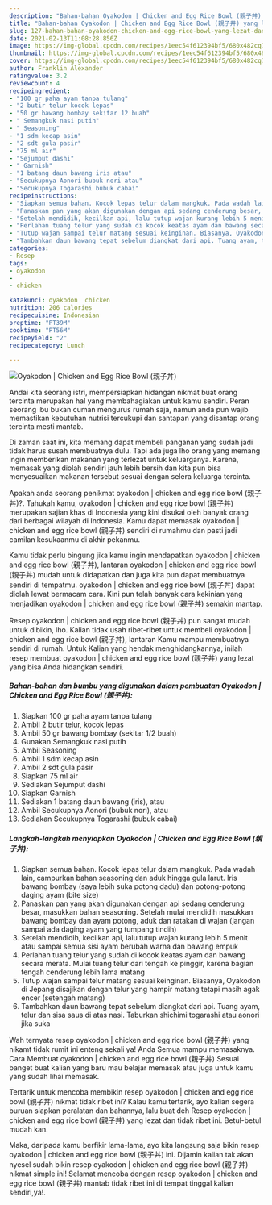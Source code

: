 ```yaml
---
description: "Bahan-bahan Oyakodon | Chicken and Egg Rice Bowl (親子丼) yang lezat dan Mudah Dibuat"
title: "Bahan-bahan Oyakodon | Chicken and Egg Rice Bowl (親子丼) yang lezat dan Mudah Dibuat"
slug: 127-bahan-bahan-oyakodon-chicken-and-egg-rice-bowl-yang-lezat-dan-mudah-dibuat
date: 2021-02-13T11:08:28.856Z
image: https://img-global.cpcdn.com/recipes/1eec54f612394bf5/680x482cq70/oyakodon-chicken-and-egg-rice-bowl-親子丼-foto-resep-utama.jpg
thumbnail: https://img-global.cpcdn.com/recipes/1eec54f612394bf5/680x482cq70/oyakodon-chicken-and-egg-rice-bowl-親子丼-foto-resep-utama.jpg
cover: https://img-global.cpcdn.com/recipes/1eec54f612394bf5/680x482cq70/oyakodon-chicken-and-egg-rice-bowl-親子丼-foto-resep-utama.jpg
author: Franklin Alexander
ratingvalue: 3.2
reviewcount: 4
recipeingredient:
- "100 gr paha ayam tanpa tulang"
- "2 butir telur kocok lepas"
- "50 gr bawang bombay sekitar 12 buah"
- " Semangkuk nasi putih"
- " Seasoning"
- "1 sdm kecap asin"
- "2 sdt gula pasir"
- "75 ml air"
- "Sejumput dashi"
- " Garnish"
- "1 batang daun bawang iris atau"
- "Secukupnya Aonori bubuk nori atau"
- "Secukupnya Togarashi bubuk cabai"
recipeinstructions:
- "Siapkan semua bahan. Kocok lepas telur dalam mangkuk. Pada wadah lain, campurkan bahan seasoning dan aduk hingga gula larut. Iris bawang bombay (saya lebih suka potong dadu) dan potong-potong daging ayam (bite size)"
- "Panaskan pan yang akan digunakan dengan api sedang cenderung besar, masukkan bahan seasoning. Setelah mulai mendidih masukkan bawang bombay dan ayam potong, aduk dan ratakan di wajan (jangan sampai ada daging ayam yang tumpang tindih)"
- "Setelah mendidih, kecilkan api, lalu tutup wajan kurang lebih 5 menit atau sampai semua sisi ayam berubah warna dan bawang empuk"
- "Perlahan tuang telur yang sudah di kocok keatas ayam dan bawang secara merata. Mulai tuang telur dari tengah ke pinggir, karena bagian tengah cenderung lebih lama matang"
- "Tutup wajan sampai telur matang sesuai keinginan. Biasanya, Oyakodon di Jepang disajikan dengan telur yang hampir matang tetapi masih agak encer (setengah matang)"
- "Tambahkan daun bawang tepat sebelum diangkat dari api. Tuang ayam, telur dan sisa saus di atas nasi. Taburkan shichimi togarashi atau aonori jika suka"
categories:
- Resep
tags:
- oyakodon
- 
- chicken

katakunci: oyakodon  chicken 
nutrition: 206 calories
recipecuisine: Indonesian
preptime: "PT39M"
cooktime: "PT56M"
recipeyield: "2"
recipecategory: Lunch

---
```



![Oyakodon | Chicken and Egg Rice Bowl (親子丼)](https://img-global.cpcdn.com/recipes/1eec54f612394bf5/680x482cq70/oyakodon-chicken-and-egg-rice-bowl-親子丼-foto-resep-utama.jpg)

Andai kita seorang istri, mempersiapkan hidangan nikmat buat orang tercinta merupakan hal yang membahagiakan untuk kamu sendiri. Peran seorang ibu bukan cuman mengurus rumah saja, namun anda pun wajib memastikan kebutuhan nutrisi tercukupi dan santapan yang disantap orang tercinta mesti mantab.

Di zaman  saat ini, kita memang dapat membeli panganan yang sudah jadi tidak harus susah membuatnya dulu. Tapi ada juga lho orang yang memang ingin memberikan makanan yang terlezat untuk keluarganya. Karena, memasak yang diolah sendiri jauh lebih bersih dan kita pun bisa menyesuaikan makanan tersebut sesuai dengan selera keluarga tercinta. 



Apakah anda seorang penikmat oyakodon | chicken and egg rice bowl (親子丼)?. Tahukah kamu, oyakodon | chicken and egg rice bowl (親子丼) merupakan sajian khas di Indonesia yang kini disukai oleh banyak orang dari berbagai wilayah di Indonesia. Kamu dapat memasak oyakodon | chicken and egg rice bowl (親子丼) sendiri di rumahmu dan pasti jadi camilan kesukaanmu di akhir pekanmu.

Kamu tidak perlu bingung jika kamu ingin mendapatkan oyakodon | chicken and egg rice bowl (親子丼), lantaran oyakodon | chicken and egg rice bowl (親子丼) mudah untuk didapatkan dan juga kita pun dapat membuatnya sendiri di tempatmu. oyakodon | chicken and egg rice bowl (親子丼) dapat diolah lewat bermacam cara. Kini pun telah banyak cara kekinian yang menjadikan oyakodon | chicken and egg rice bowl (親子丼) semakin mantap.

Resep oyakodon | chicken and egg rice bowl (親子丼) pun sangat mudah untuk dibikin, lho. Kalian tidak usah ribet-ribet untuk membeli oyakodon | chicken and egg rice bowl (親子丼), lantaran Kamu mampu membuatnya sendiri di rumah. Untuk Kalian yang hendak menghidangkannya, inilah resep membuat oyakodon | chicken and egg rice bowl (親子丼) yang lezat yang bisa Anda hidangkan sendiri.

<!--inarticleads1-->

##### Bahan-bahan dan bumbu yang digunakan dalam pembuatan Oyakodon | Chicken and Egg Rice Bowl (親子丼):

1. Siapkan 100 gr paha ayam tanpa tulang
1. Ambil 2 butir telur, kocok lepas
1. Ambil 50 gr bawang bombay (sekitar 1/2 buah)
1. Gunakan  Semangkuk nasi putih
1. Ambil  Seasoning
1. Ambil 1 sdm kecap asin
1. Ambil 2 sdt gula pasir
1. Siapkan 75 ml air
1. Sediakan Sejumput dashi
1. Siapkan  Garnish
1. Sediakan 1 batang daun bawang (iris), atau
1. Ambil Secukupnya Aonori (bubuk nori), atau
1. Sediakan Secukupnya Togarashi (bubuk cabai)




<!--inarticleads2-->

##### Langkah-langkah menyiapkan Oyakodon | Chicken and Egg Rice Bowl (親子丼):

1. Siapkan semua bahan. Kocok lepas telur dalam mangkuk. Pada wadah lain, campurkan bahan seasoning dan aduk hingga gula larut. Iris bawang bombay (saya lebih suka potong dadu) dan potong-potong daging ayam (bite size)
1. Panaskan pan yang akan digunakan dengan api sedang cenderung besar, masukkan bahan seasoning. Setelah mulai mendidih masukkan bawang bombay dan ayam potong, aduk dan ratakan di wajan (jangan sampai ada daging ayam yang tumpang tindih)
1. Setelah mendidih, kecilkan api, lalu tutup wajan kurang lebih 5 menit atau sampai semua sisi ayam berubah warna dan bawang empuk
1. Perlahan tuang telur yang sudah di kocok keatas ayam dan bawang secara merata. Mulai tuang telur dari tengah ke pinggir, karena bagian tengah cenderung lebih lama matang
1. Tutup wajan sampai telur matang sesuai keinginan. Biasanya, Oyakodon di Jepang disajikan dengan telur yang hampir matang tetapi masih agak encer (setengah matang)
1. Tambahkan daun bawang tepat sebelum diangkat dari api. Tuang ayam, telur dan sisa saus di atas nasi. Taburkan shichimi togarashi atau aonori jika suka




Wah ternyata resep oyakodon | chicken and egg rice bowl (親子丼) yang nikamt tidak rumit ini enteng sekali ya! Anda Semua mampu memasaknya. Cara Membuat oyakodon | chicken and egg rice bowl (親子丼) Sesuai banget buat kalian yang baru mau belajar memasak atau juga untuk kamu yang sudah lihai memasak.

Tertarik untuk mencoba membikin resep oyakodon | chicken and egg rice bowl (親子丼) nikmat tidak ribet ini? Kalau kamu tertarik, ayo kalian segera buruan siapkan peralatan dan bahannya, lalu buat deh Resep oyakodon | chicken and egg rice bowl (親子丼) yang lezat dan tidak ribet ini. Betul-betul mudah kan. 

Maka, daripada kamu berfikir lama-lama, ayo kita langsung saja bikin resep oyakodon | chicken and egg rice bowl (親子丼) ini. Dijamin kalian tak akan nyesel sudah bikin resep oyakodon | chicken and egg rice bowl (親子丼) nikmat simple ini! Selamat mencoba dengan resep oyakodon | chicken and egg rice bowl (親子丼) mantab tidak ribet ini di tempat tinggal kalian sendiri,ya!.

